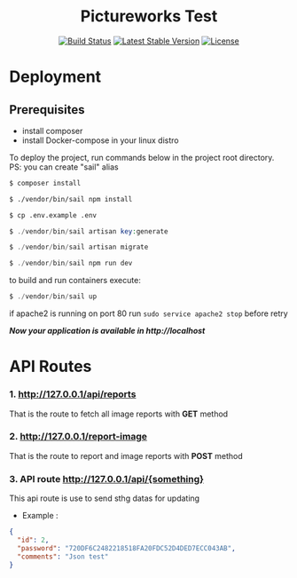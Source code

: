 <h1 align="center"><b>Pictureworks Test</b></h1>

<p align="center">
<a href="https://travis-ci.org/laravel/framework"><img src="https://travis-ci.org/laravel/framework.svg" alt="Build Status"></a>
<a href="https://packagist.org/packages/laravel/framework"><img src="https://img.shields.io/packagist/v/laravel/framework" alt="Latest Stable Version"></a>
<a href="https://packagist.org/packages/laravel/framework"><img src="https://img.shields.io/packagist/l/laravel/framework" alt="License"></a>
</p>

# Deployment

## Prerequisites
- install composer
- install Docker-compose in your linux distro

To deploy the project, run commands below in the project root directory.<br>
PS: you can create "sail" alias
```bash
$ composer install
```
```bash
$ ./vendor/bin/sail npm install
```
```bash
$ cp .env.example .env
```
```php
$ ./vendor/bin/sail artisan key:generate
```
```php
$ ./vendor/bin/sail artisan migrate
```
```php
$ ./vendor/bin/sail npm run dev
```
to build and run containers execute:
```php
$ ./vendor/bin/sail up
```
if apache2 is running on port 80 run ```sudo service apache2 stop``` before retry

**_Now your application is available in http://localhost_**
# **API Routes**
### **1. http://127.0.0.1/api/reports**
That is the route to fetch all image reports with <b>GET</b> method


### **2. http://127.0.0.1/report-image**
That is the route to report and image reports with <b>POST</b> method

### **3. API route http://127.0.0.1/api/{something}**
This api route is use to send sthg datas for updating
- Example :
```json
{
  "id": 2,
  "password": "720DF6C2482218518FA20FDC52D4DED7ECC043AB",
  "comments": "Json test"
}
```

